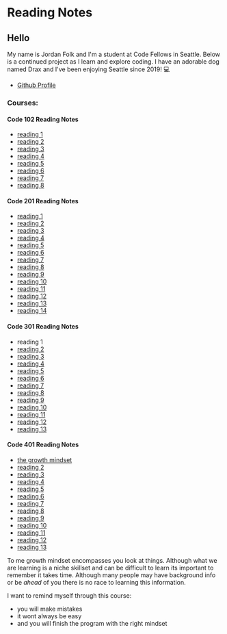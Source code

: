 # Reading Notes

## Hello
My name is Jordan Folk and I'm a student at Code Fellows in Seattle. Below is a continued project as I learn and explore coding. I have an adorable dog named Drax and I've been enjoying Seattle since 2019! 💻 
- [Github Profile](https://github.com/folksmash)

### Courses:

#### Code 102 Reading Notes
* [reading 1](https://folksmash.github.io/reading-notes/markdown)
* [reading 2](https://folksmash.github.io/reading-notes/computersetup)
* [reading 3](https://folksmash.github.io/reading-notes/revisions-cloud)
* [reading 4](https://folksmash.github.io/reading-notes/html-structure)
* [reading 5](https://folksmash.github.io/reading-notes/CSS) 
* [reading 6](https://folksmash.github.io/reading-notes/javasscript)
* [reading 7](https://folksmash.github.io/reading-notes/writinginjava)
* [reading 8](https://folksmash.github.io/reading-notes/operatorsloops)

#### Code 201 Reading Notes
* [reading 1](https://folksmash.github.io/reading-notes/class-01)
* [reading 2](https://folksmash.github.io/reading-notes/class-02)
* [reading 3](https://folksmash.github.io/reading-notes/class-03)
* [reading 4](https://folksmash.github.io/reading-notes/class-04)
* [reading 5](https://folksmash.github.io/reading-notes/class-05)
* [reading 6](https://folksmash.github.io/reading-notes/class-06)
* [reading 7](https://folksmash.github.io/reading-notes/class-07)
* [reading 8](https://folksmash.github.io/reading-notes/class-08)
* [reading 9](https://folksmash.github.io/reading-notes/class-09)
* [reading 10](https://folksmash.github.io/reading-notes/class-10)
* [reading 11](https://folksmash.github.io/reading-notes/class-11)
* [reading 12](https://folksmash.github.io/reading-notes/class-12)
* [reading 13](https://folksmash.github.io/reading-notes/class-13)
* [reading 14](https://folksmash.github.io/reading-notes/class-14)

#### Code 301 Reading Notes
* reading 1
* [reading 2](https://folksmash.github.io/reading-notes/301class-01)
* [reading 3](https://folksmash.github.io/reading-notes/301class-02)
* [reading 4](https://folksmash.github.io/reading-notes/301class-03)
* [reading 5](https://folksmash.github.io/reading-notes/301class-04)
* [reading 6](https://folksmash.github.io/reading-notes/301class-05)
* [reading 7](https://folksmash.github.io/reading-notes/301class-06)
* [reading 8](https://folksmash.github.io/reading-notes/301class-07)
* [reading 9](https://folksmash.github.io/reading-notes/301class-08)
* [reading 10](----)
* [reading 11](https://folksmash.github.io/reading-notes/301class-10)
* [reading 12](https://folksmash.github.io/reading-notes/301class-11)
* [reading 13](https://folksmash.github.io/reading-notes/301class-12)

#### Code 401 Reading Notes
* [the growth mindset](----)
* [reading 2](----)
* [reading 3](----)
* [reading 4](----)
* [reading 5](----)
* [reading 6](----)
* [reading 7](----)
* [reading 8](----)
* [reading 9](----)
* [reading 10](----)
* [reading 11](----)
* [reading 12](----)
* [reading 13](----)

To me growth mindset encompasses you look at things. Although what we are learning is a niche skillset and can be difficult to learn its important to remember it takes time. Although many people may have background info or be *ahead* of you there is no race to learning this information.

I want to remind myself through this course:
* you will make mistakes
* it wont always be easy
* and you will finish the program with the right mindset